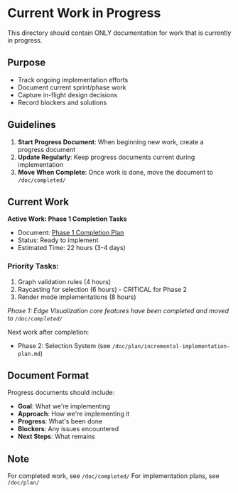# Current Work in Progress

This directory should contain ONLY documentation for work that is currently in progress.

## Purpose

- Track ongoing implementation efforts
- Document current sprint/phase work
- Capture in-flight design decisions
- Record blockers and solutions

## Guidelines

1. **Start Progress Document**: When beginning new work, create a progress document
2. **Update Regularly**: Keep progress documents current during implementation
3. **Move When Complete**: Once work is done, move the document to `/doc/completed/`

## Current Work

**Active Work: Phase 1 Completion Tasks**
- Document: [Phase 1 Completion Plan](phase-1-completion-plan.md)
- Status: Ready to implement
- Estimated Time: 22 hours (3-4 days)

### Priority Tasks:
1. Graph validation rules (4 hours)
2. Raycasting for selection (6 hours) - CRITICAL for Phase 2
3. Render mode implementations (8 hours)

*Phase 1: Edge Visualization core features have been completed and moved to `/doc/completed/`*

Next work after completion:
- Phase 2: Selection System (see `/doc/plan/incremental-implementation-plan.md`)

## Document Format

Progress documents should include:
- **Goal**: What we're implementing
- **Approach**: How we're implementing it
- **Progress**: What's been done
- **Blockers**: Any issues encountered
- **Next Steps**: What remains

## Note

For completed work, see `/doc/completed/`
For implementation plans, see `/doc/plan/`
